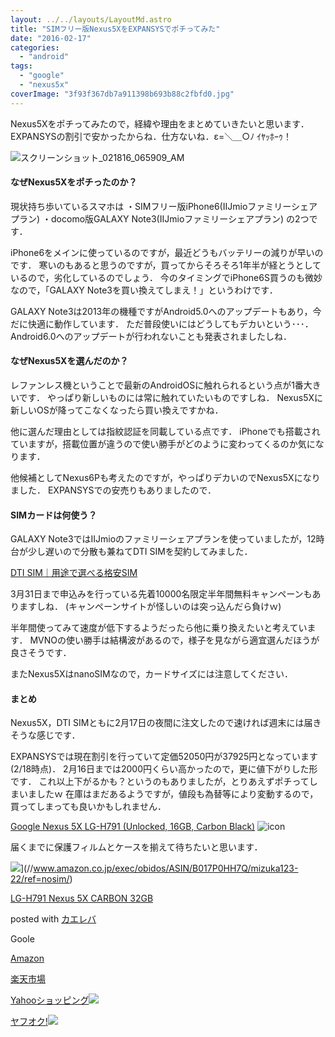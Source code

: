 ```yaml
---
layout: ../../layouts/LayoutMd.astro
title: "SIMフリー版Nexus5XをEXPANSYSでポチってみた"
date: "2016-02-17"
categories: 
  - "android"
tags: 
  - "google"
  - "nexus5x"
coverImage: "3f93f367db7a911398b693b88c2fbfd0.jpg"
---
```


Nexus5Xをポチってみたので，経緯や理由をまとめていきたいと思います． EXPANSYSの割引で安かったからね．仕方ないね．ε=＼＿○ﾉ ｲﾔｯﾎｰｩ！

![スクリーンショット_021816_065909_AM](/archive/images/3f93f367db7a911398b693b88c2fbfd0-1024x447.jpg)

#### なぜNexus5Xをポチったのか？

現状持ち歩いているスマホは ・SIMフリー版iPhone6(IIJmioファミリーシェアプラン) ・docomo版GALAXY Note3(IIJmioファミリーシェアプラン) の2つです．

iPhone6をメインに使っているのですが，最近どうもバッテリーの減りが早いのです． 寒いのもあると思うのですが，買ってからそろそろ1年半が経とうとしているので，劣化しているのでしょう． 今のタイミングでiPhone6S買うのも微妙なので，「GALAXY Note3を買い換えてしまえ！」というわけです．

GALAXY Note3は2013年の機種ですがAndroid5.0へのアップデートもあり，今だに快適に動作しています． ただ普段使いにはどうしてもデカいという･･･． Android6.0へのアップデートが行われないことも発表されましたしね．

#### なぜNexus5Xを選んだのか？

レファンレス機ということで最新のAndroidOSに触れられるという点が1番大きいです． やっぱり新しいものには常に触れていたいものですしね． Nexus5Xに新しいOSが降ってこなくなったら買い換えですかね．

他に選んだ理由としては指紋認証を同載している点です． iPhoneでも搭載されていますが，搭載位置が違うので使い勝手がどのように変わってくるのか気になります．

他候補としてNexus6Pも考えたのですが，やっぱりデカいのでNexus5Xになりました． EXPANSYSでの安売りもありましたので．

#### SIMカードは何使う？

GALAXY Note3ではIIJmioのファミリーシェアプランを使っていましたが，12時台が少し遅いので分散も兼ねてDTI SIMを契約してみました．

[DTI SIM｜用途で選べる格安SIM](https://dream.jp/mb/sim/)

3月31日まで申込みを行っている先着10000名限定半年間無料キャンペーンもありますしね． (キャンペーンサイトが怪しいのは突っ込んだら負けｗ)

半年間使ってみて速度が低下するようだったら他に乗り換えたいと考えています． MVNOの使い勝手は結構波があるので，様子を見ながら適宜選んだほうが良さそうです．

またNexus5XはnanoSIMなので，カードサイズには注意してください．

#### まとめ

Nexus5X，DTI SIMともに2月17日の夜間に注文したので速ければ週末には届きそうな感じです．

EXPANSYSでは現在割引を行っていて定価52050円が37925円となっています(2/18時点)． 2月16日までは2000円くらい高かったので，更に値下がりした形です． これ以上下がるかも？というのもありましたが，とりあえずポチってしまいましたｗ 在庫はまだあるようですが，値段も為替等により変動するので，買ってしまっても良いかもしれません．

[Google Nexus 5X LG-H791 (Unlocked, 16GB, Carbon Black)](http://linksynergy.jrs5.com/fs-bin/click?id=BT/nxoPOAqI&subid=&offerid=281529.1&type=10&tmpid=11519&RD_PARM1=http%3A%2F%2Fwww.expansys.jp%2Fgoogle-nexus-5x-lg-h791-unlocked-16gb-carbon-black-287557%2F) ![icon](http://ad.linksynergy.com/fs-bin/show?id=BT/nxoPOAqI&bids=281529.1&type=10)

届くまでに保護フィルムとケースを揃えて待ちたいと思います．

![](/archive/images/21G6Yao4RbL._SL160_.jpg)](//www.amazon.co.jp/exec/obidos/ASIN/B017P0HH7Q/mizuka123-22/ref=nosim/)

[LG-H791 Nexus 5X CARBON 32GB](//www.amazon.co.jp/exec/obidos/ASIN/B017P0HH7Q/mizuka123-22/ref=nosim/)

posted with [カエレバ](http://kaereba.com)

Goole

[Amazon](//www.amazon.co.jp/gp/search?keywords=LG-H791%20%20Nexus%205X%20CARBON%2032GB&__mk_ja_JP=%83J%83%5E%83J%83i&tag=mizuka123-22)

[楽天市場](http://hb.afl.rakuten.co.jp/hgc/032b53ee.4b34c5ee.0f4a541e.f440145e/?pc=http%3A%2F%2Fsearch.rakuten.co.jp%2Fsearch%2Fmall%2FLG-H791%2520%2520Nexus%25205X%2520CARBON%252032GB%2F-%2Ff.1-p.1-s.1-sf.0-st.A-v.2%3Fx%3D0%26scid%3Daf_ich_link_urltxt%26m%3Dhttp%3A%2F%2Fm.rakuten.co.jp%2F)

[Yahooショッピング![](//ad.jp.ap.valuecommerce.com/servlet/gifbanner?sid=3066752&pid=881990642)](//ck.jp.ap.valuecommerce.com/servlet/referral?sid=3066752&pid=881990642&vc_url=http%3A%2F%2Fsearch.shopping.yahoo.co.jp%2Fsearch%3Fp%3DLG-H791%2520%2520Nexus%25205X%2520CARBON%252032GB)

[ヤフオク!![](//ad.jp.ap.valuecommerce.com/servlet/gifbanner?sid=3066752&pid=881990642)](//ck.jp.ap.valuecommerce.com/servlet/referral?sid=3066752&pid=881990642&vc_url=http%3A%2F%2Fauctions.search.yahoo.co.jp%2Fsearch%3Fvo%3D%26ve%3D%26auccat%3D0%26aucminprice%3D%26aucmaxprice%3D%26aucmin_bidorbuy_price%3D%26aucmax_bidorbuy_price%3D%26loc_cd%3D0%26abatch%3D0%26istatus%3D0%26filtered%3D1%26ei%3DUTF-8%26tab_ex%3Dcommerce%26va%3DLG-H791%2520%2520Nexus%25205X%2520CARBON%252032GB)
